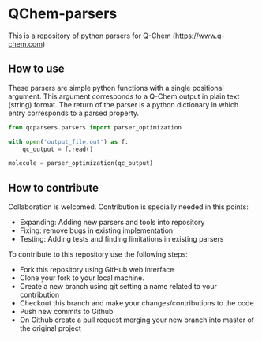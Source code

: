 QChem-parsers
=============
This is a repository of python parsers for Q-Chem (https://www.q-chem.com)

How to use
----------
These parsers are simple python functions with a single
positional argument. This argument  corresponds to a
Q-Chem output  in plain text (string) format. 
The return of the parser is a python dictionary in which 
entry corresponds to a parsed property.

```python
from qcparsers.parsers import parser_optimization

with open('output_file.out') as f:
    qc_output = f.read()

molecule = parser_optimization(qc_output)
```

How to contribute
-----------------
Collaboration is welcomed. 
Contribution is specially needed in this points:
- Expanding: Adding new parsers and tools into repository
- Fixing: remove bugs in existing implementation
- Testing: Adding tests and finding limitations in existing parsers

To contribute to this repository use the following steps:
- Fork this repository using GitHub web interface
- Clone your fork to your local machine.
- Create a new branch using git setting a name related to your contribution
- Checkout this branch and make your changes/contributions to the code
- Push new commits to Github
- On Github create a pull request merging your new branch into master of the original project
